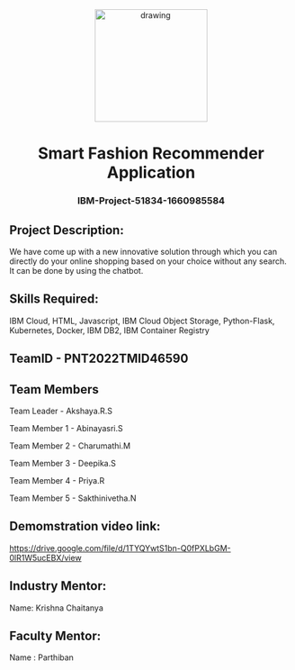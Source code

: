<div align="center">
<img src="https://upload.wikimedia.org/wikipedia/commons/5/51/IBM_logo.svg"  align="center" alt="drawing" width="200" />
 <h1>Smart Fashion Recommender Application</h1>
 <h3>IBM-Project-51834-1660985584</h3>  
  </div>
  
 ## Project Description:

We have come up with a new innovative solution through which you can directly do your online shopping based on your choice without any search. It can be done by using the chatbot.

## Skills Required:

IBM Cloud, HTML, Javascript, IBM Cloud Object Storage, Python-Flask, Kubernetes, Docker, IBM DB2, IBM Container Registry

## TeamID - PNT2022TMID46590
  
  ## Team Members       
  Team Leader   - Akshaya.R.S 
  
  Team Member 1 - Abinayasri.S 
  
  Team Member 2 - Charumathi.M  
  
  Team Member 3 - Deepika.S 
  
  Team Member 4 - Priya.R
  
  Team Member 5 - Sakthinivetha.N  
  
  ## Demomstration video link:
  https://drive.google.com/file/d/1TYQYwtS1bn-Q0fPXLbGM-0lR1W5ucEBX/view 
  
  ## Industry Mentor:
  Name: Krishna Chaitanya
  
  ## Faculty Mentor:
  Name : Parthiban

  
